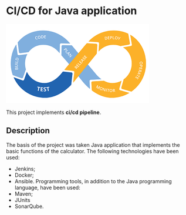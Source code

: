 # CI/CD for Java application

![Logo](images/devops.png)

This project implements **ci/cd pipeline**.

## Description

The basis of the project was taken Java application that implements the basic functions of the calculator. The following technologies have been used:
- Jenkins;
- Docker;
- Ansible.
Programming tools, in addition to the Java programming language, have been used:
- Maven;
- JUnits
- SonarQube.
